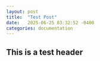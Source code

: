 ```yaml
---
layout: post
title:  "Test Post"
date:   2025-06-25 03:32:52 -0400
categories: documentation
---
```


## This is a test header